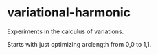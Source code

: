 # variational-harmonic

Experiments in the calculus of variations.

Starts with just optimizing arclength from 0,0 to 1,1.


